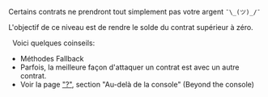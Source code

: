 Certains contrats ne prendront tout simplement pas votre argent `¯\_(ツ)_/¯`

L'objectif de ce niveau est de rendre le solde du contrat supérieur à zéro.

&nbsp;
Voici quelques coinseils:
* Méthodes Fallback
* Parfois, la meilleure façon d'attaquer un contrat est avec un autre contrat.
* Voir la page ["?"](https://lux.openzeppelin.com/help), section "Au-delà de la console" (Beyond the console)
